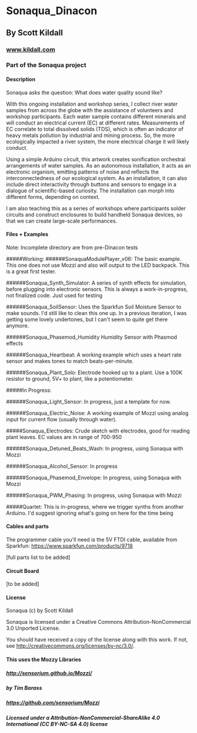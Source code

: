 # Sonaqua_Dinacon
## By Scott Kildall
### www.kildall.com
### Part of the Sonaqua project 


#### Description

Sonaqua asks the question: What does water quality sound like?

With this ongoing installation and workshop series, I collect river water samples from across the globe with the assistance of volunteers and workshop participants. Each water sample contains different minerals and will conduct an electrical current (EC) at different rates. Measurements of EC correlate to total dissolved solids (TDS), which is often an indicator of heavy metals pollution by industrial and mining process. So, the more ecologically impacted a river system, the more electrical charge it will likely conduct.

Using a simple Arduino circuit, this artwork creates sonification orchestral arrangements of water samples. As an autonomous installation, it acts as an electronic organism, emitting patterns of noise and reflects the interconnectedness of our ecological system. As an installation, it can also include direct interactivity through buttons and sensors to engage in a dialogue of scientific-based curiosity. The installation can morph into different forms, depending on context.

I am also teaching this as a series of workshops where participants solder circuits and construct enclosures to build handheld Sonaqua devices, so that we can create large-scale performances.



#### Files + Examples
Note: Incomplete directory are from pre-Dinacon tests

#####Working:
######SonaquaModulePlayer_v06:
The basic example. This one does not use Mozzi and also will output to the LED backpack. This is a great first tester.

######Sonaqua_Synth_Simulator:
A series of synth effects for simulation, before plugging into electronic sensors. This is always a work-in-progress, not finalized code. Just used for testing

######Sonaqua_SoilSensor:
Uses the Sparkfun Soil Moisture Sensor to make sounds. I'd still like to clean this one up. In a previous iteration, I was getting some lovely undertones, but I can't seem to quite get there anymore.

######Sonaqua_Phasemod_Humidity
Humidity Sensor with Phasmod effects

######Sonaqua_Heartbeat:
A working example which uses a heart rate sensor and makes tones to match beats-per-minute.

######Sonaqua_Plant_Solo:
Electrode hooked up to a plant. Use a 100K resistor to ground, 5V+ to plant, like a potentiometer.

#####In Progress:

######Sonaqua_Light_Sensor:
In progress, just a template for now.

######Sonaqua_Electric_Noise:
A working example of Mozzi using analog input for current flow (usually through water). 

#####Sonaqua_Electrodes:
Crude sketch with electrodes, good for reading plant leaves. EC values are in range of 700-950

######Sonaqua_Detuned_Beats_Wash:
In progress, using Sonaqua with Mozzi

######Sonaqua_Alcohol_Sensor:
In progress

######Sonaqua_Phasemod_Envelope:
In progress, using Sonaqua with Mozzi

######Sonaqua_PWM_Phasing:
In progress, using Sonaqua with Mozzi


#####Quartet:
This is in-progress, where we trigger synths from another Arduino. I'd suggest ignoring what's going on here for the time being

#### Cables and parts
The programmer cable you'll need is the 5V FTDI cable, available from Sparkfun:
https://www.sparkfun.com/products/9718

[full parts list to be added]


#### Circuit Board
[to be added]



#### License

Sonaqua (c) by Scott Kildall

Sonaqua is licensed under a
Creative Commons Attribution-NonCommercial 3.0 Unported License.

You should have received a copy of the license along with this
work.  If not, see <http://creativecommons.org/licenses/by-nc/3.0/>.

#### This uses the Mozzy Libraries
##### http://sensorium.github.io/Mozzi/
##### by Tim Barass
##### https://github.com/sensorium/Mozzi
##### Licensed under a Attribution-NonCommercial-ShareAlike 4.0 International (CC BY-NC-SA 4.0) license


